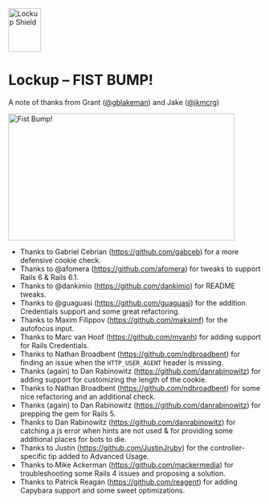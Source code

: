 <img src="http://lockup.interdiscipline.com/github_host/lockup_mark.png" width="65" height="87" alt="Lockup Shield" />

# Lockup – FIST BUMP!

A note of thanks from Grant ([@gblakeman](http://twitter.com/gblakeman)) and Jake ([@jkmcrg](http://twitter.com/jkmcrg))

<img src="http://lockup.interdiscipline.com/github_host/adventure_time_fist_bump.gif" width="450" height="253" alt="Fist Bump!" />

* Thanks to Gabriel Cebrian (https://github.com/gabceb) for a more defensive cookie check.
* Thanks to @afomera (https://github.com/afomera) for tweaks to support Rails 6 & Rails 6.1.
* Thanks to @dankimio (https://github.com/dankimio) for README tweaks.
* Thanks to @guaguasi (https://github.com/guaguasi) for the addition Credentials support and some great refactoring.
* Thanks to Maxim Filippov (https://github.com/maksimf) for the autofocus input.
* Thanks to Marc van Hoof (https://github.com/mvanh) for adding support for Rails Credentials.
* Thanks to Nathan Broadbent (https://github.com/ndbroadbent) for finding an issue when the `HTTP_USER_AGENT` header is missing.
* Thanks (again) to Dan Rabinowitz (https://github.com/danrabinowitz) for adding support for customizing the length of the cookie.
* Thanks to Nathan Broadbent (https://github.com/ndbroadbent) for some nice refactoring and an additional check.
* Thanks (again) to Dan Rabinowitz (https://github.com/danrabinowitz) for prepping the gem for Rails 5.
* Thanks to Dan Rabinowitz (https://github.com/danrabinowitz) for catching a js error when hints are not used & for providing some additional places for bots to die.
* Thanks to Justin (https://github.com/JustinJruby) for the controller-specific tip added to Advanced Usage.
* Thanks to Mike Ackerman (https://github.com/mackermedia) for troubleshooting some Rails 4 issues and proposing a solution.
* Thanks to Patrick Reagan (https://github.com/reagent) for adding Capybara support and some sweet optimizations.
